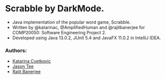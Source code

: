 # Scrabble by DarkMode.
* Java implementation of the popular word game, Scrabble. 
* Written by @katarinac, @AmplifiedHuman and @rajitbanerjee for COMP20050: Software Engineering Project 2.
* Developed using Java 13.0.2, JUnit 5.4 and JavaFX 11.0.2 in IntelliJ IDEA.

### Authors:
* [Katarina Cvetkovic](https://github.com/katarinac)
* [Jason Tee](https://github.com/AmplifiedHuman)
* [Rajit Banerjee](https://github.com/rajitbanerjee)
